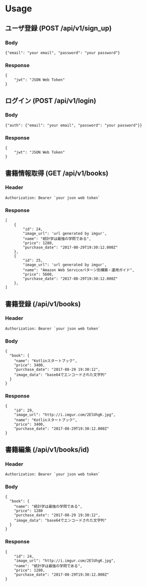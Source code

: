 # Usage

## ユーザ登録 (POST /api/v1/sign_up)
### Body
```
{"email": "your email", "password": "your password"}
```

### Response
```
{
    "jwt": "JSON Web Token"
}
```

## ログイン (POST /api/v1/login)
### Body
```
{"auth": {"email": "your email", "password": "your password"}}
```

### Response
```
{
    "jwt": "JSON Web Token"
}
```

## 書籍情報取得 (GET /api/v1/books)
### Header
```
Authorization: Bearer `your json web token`
```

### Response
```
[
    {
        "id": 24,
        "image_url": 'url generated by imgur',
        "name": "統計学は最強の学問である",
        "price": 1280,
        "purchase_date": "2017-08-29T19:30:12.000Z"
    },
    {
        "id": 25,
        "image_url": 'url generated by imgur',
        "name": "Amazon Web Serviceパターン別構築・運用ガイド",
        "price": 5600,
        "purchase_date": "2017-08-29T19:30:12.000Z"
    },
]
```

## 書籍登録 (/api/v1/books)
### Header
```
Authorization: Bearer `your json web token`
```

### Body
```
{
  "book": {
    "name": "Kotlinスタートブック",
    "price": 3400,
    "purchase_date": "2017-08-29 19:30:12",
    "image_data": "base64でエンコードされた文字列"
  }
}
```

### Response
```
{
    "id": 29,
    "image_url": "http://i.imgur.com/2ElUhgK.jpg",
    "name": "Kotlinスタートブック",
    "price": 3400,
    "purchase_date": "2017-08-29T19:30:12.000Z"
}
```

## 書籍編集 (/api/v1/books/id)
### Header
```
Authorization: Bearer `your json web token`
```

### Body
```
{
  "book": {
    "name": "統計学は最強の学問である",
    "price": 1280
    "purchase_date": "2017-08-29 19:30:12",
    "image_data": "base64でエンコードされた文字列"
  }
}
```

### Response
```
{
    "id": 24,
    "image_url": "http://i.imgur.com/2ElUhgK.jpg",
    "name": "統計学は最強の学問である",
    "price": 1280,
    "purchase_date": "2017-08-29T19:30:12.000Z"
}
```
